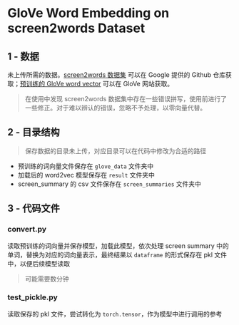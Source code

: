 # GloVe Word Embedding on screen2words Dataset

## 1 - 数据

未上传所需的数据。[screen2words 数据集](https://github.com/google-research-datasets/screen2words) 可以在 Google 提供的 Github 仓库获取；[预训练的 GloVe word vector](https://nlp.stanford.edu/projects/glove/) 可以在 GloVe 网站获取。

> 在使用中发现 screen2words 数据集中存在一些错误拼写，使用前进行了一些修正。对于难以辨认的错误，忽略不予处理，以零向量代替。

## 2 - 目录结构

> 保存数据的目录未上传，对应目录可以在代码中修改为合适的路径

* 预训练的词向量文件保存在 `glove_data` 文件夹中
* 加载后的 word2vec 模型保存在 `result` 文件夹中
* screen_summary 的 csv 文件保存在 `screen_summaries` 文件夹中

## 3 - 代码文件

### convert.py

读取预训练的词向量并保存模型，加载此模型，依次处理 screen summary 中的单词，替换为对应的词向量表示，最终结果以 `dataframe` 的形式保存在 pkl 文件中，以便后续模型读取

> 可能需要数分钟

### test_pickle.py

读取保存的 pkl 文件，尝试转化为 `torch.tensor`，作为模型中进行调用的参考